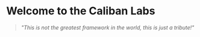 # Welcome to the Caliban Labs

> *"This is not the greatest framework in the world, this is just a tribute!"*
